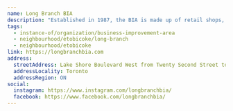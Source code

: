 ```yaml
---
name: Long Branch BIA
description: "Established in 1987, the BIA is made up of retail shops, service-providing businesses and restaurants. Located on the north shore of Lake Ontario in Southern Toronto, within Long Branch you will find a multitude of restaurants, retail shops, and parks, all within walking distance of each other. It's cooler by the lake!"
tags:
  - instance-of/organization/business-improvement-area
  - neighbourhood/etobicoke/long-branch
  - neighbourhood/etobicoke
link: https://longbranchbia.com
address:
  streetAddress: Lake Shore Boulevard West from Twenty Second Street to Long Branch Avenue
  addressLocality: Toronto
  addressRegion: ON
social:
  instagram: https://www.instagram.com/longbranchbia/
  facebook: https://www.facebook.com/longbranchbia/
---
```

